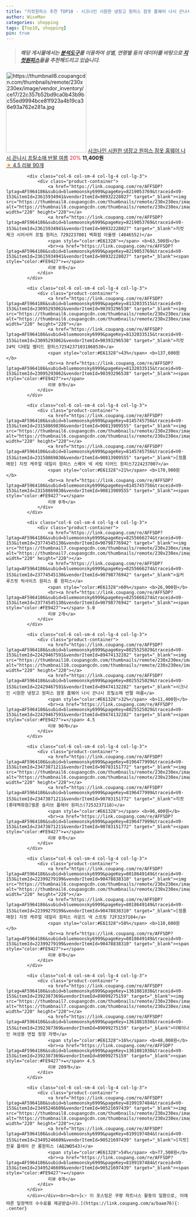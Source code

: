 ```yaml
---
title: "지컷원피스 추천 TOP10 - 시크나인 시원한 냉장고 원피스 잠옷 홈웨어 나시 끈나시 프릴소매 반팔 여름"
author: WiseMan
categories: shopping
tags: [Top10, shopping]
pin: true
---
```


> ##### 해당 게시물에서는 [**분석도구**](https://itemscout.io/)를 이용하여 **성별**, **연령별** 등의 데이터를 바탕으로 [**지컷원피스**](https://link.coupang.com/a/baae76)들을 추천해드리고 있습니다.
<div class="container"><div class="row">
            <div class="col-6 col-sm-4 col-lg-4 col-lg-3">
                <div class="product-container">
                    <a href="https://link.coupang.com/re/AFFSDP?lptag=AF5964186&subid=bluemoonsky6999&pageKey=8025525029&traceid=V0-153&itemId=22429467555&vendorItemId=89474132603" target="_blank"><img src="https://thumbnail8.coupangcdn.com/thumbnails/remote/230x230ex/image/vendor_inventory/ce17/22c357b52bd9ca0b43b9bc55ed9994bce81f923a4b19ca36e93a762e281a.jpg" alt="https://thumbnail8.coupangcdn.com/thumbnails/remote/230x230ex/image/vendor_inventory/ce17/22c357b52bd9ca0b43b9bc55ed9994bce81f923a4b19ca36e93a762e281a.jpg" width="220" height="220"></a>
                    <a href="https://link.coupang.com/re/AFFSDP?lptag=AF5964186&subid=bluemoonsky6999&pageKey=8025525029&traceid=V0-153&itemId=22429467555&vendorItemId=89474132603" target="_blank">시크나인 시원한 냉장고 원피스 잠옷 홈웨어 나시 끈나시 프릴소매 반팔 여름</a>
                    <span style="color:#E61328">20%</span> <b>11,400원</b>
                    <br><a href="https://link.coupang.com/re/AFFSDP?lptag=AF5964186&subid=bluemoonsky6999&pageKey=8025525029&traceid=V0-153&itemId=22429467555&vendorItemId=89474132603" target="_blank"><span style="color:#FE9427">★</span> 4.5
                    리뷰 90개</a>
                </div>
            </div>
            
            <div class="col-6 col-sm-4 col-lg-4 col-lg-3">
                <div class="product-container">
                    <a href="https://link.coupang.com/re/AFFSDP?lptag=AF5964186&subid=bluemoonsky6999&pageKey=8219053769&traceid=V0-153&itemId=23615934941&vendorItemId=90932228027" target="_blank"><img src="https://thumbnail8.coupangcdn.com/thumbnails/remote/230x230ex/image/vendor_inventory/29a7/0a6d15ac5e2376c6d8ba714dc43a23b6867059ed071a7df5b42158b027b1.jpg" alt="https://thumbnail8.coupangcdn.com/thumbnails/remote/230x230ex/image/vendor_inventory/29a7/0a6d15ac5e2376c6d8ba714dc43a23b6867059ed071a7df5b42158b027b1.jpg" width="220" height="220"></a>
                    <a href="https://link.coupang.com/re/AFFSDP?lptag=AF5964186&subid=bluemoonsky6999&pageKey=8219053769&traceid=V0-153&itemId=23615934941&vendorItemId=90932228027" target="_blank">지컷 체크 시어서커 프릴 원피스 7292237001 백화점 아울렛 (4046552)</a>
                    <span style="color:#E61328"></span> <b>63,500원</b>
                    <br><a href="https://link.coupang.com/re/AFFSDP?lptag=AF5964186&subid=bluemoonsky6999&pageKey=8219053769&traceid=V0-153&itemId=23615934941&vendorItemId=90932228027" target="_blank"><span style="color:#FE9427">★</span> 
                    리뷰 0개</a>
                </div>
            </div>
            
            <div class="col-6 col-sm-4 col-lg-4 col-lg-3">
                <div class="product-container">
                    <a href="https://link.coupang.com/re/AFFSDP?lptag=AF5964186&subid=bluemoonsky6999&pageKey=8132033515&traceid=V0-153&itemId=23095293062&vendorItemId=90393296538" target="_blank"><img src="https://thumbnail6.coupangcdn.com/thumbnails/remote/230x230ex/image/vendor_inventory/103e/e120b5b5475ae0f5cbb38f89c8b89b72e1463248c0f629bc1d5ce0a75f8d.jpg" alt="https://thumbnail6.coupangcdn.com/thumbnails/remote/230x230ex/image/vendor_inventory/103e/e120b5b5475ae0f5cbb38f89c8b89b72e1463248c0f629bc1d5ce0a75f8d.jpg" width="220" height="220"></a>
                    <a href="https://link.coupang.com/re/AFFSDP?lptag=AF5964186&subid=bluemoonsky6999&pageKey=8132033515&traceid=V0-153&itemId=23095293062&vendorItemId=90393296538" target="_blank">지컷 24턱 디테일 벨티드 원피스72542371031068530</a>
                    <span style="color:#E61328">43%</span> <b>137,600원</b>
                    <br><a href="https://link.coupang.com/re/AFFSDP?lptag=AF5964186&subid=bluemoonsky6999&pageKey=8132033515&traceid=V0-153&itemId=23095293062&vendorItemId=90393296538" target="_blank"><span style="color:#FE9427">★</span> 
                    리뷰 0개</a>
                </div>
            </div>
            
            <div class="col-6 col-sm-4 col-lg-4 col-lg-3">
                <div class="product-container">
                    <a href="https://link.coupang.com/re/AFFSDP?lptag=AF5964186&subid=bluemoonsky6999&pageKey=8145745756&traceid=V0-153&itemId=23158869830&vendorItemId=90813909555" target="_blank"><img src="https://thumbnail6.coupangcdn.com/thumbnails/remote/230x230ex/image/vendor_inventory/0470/968613556b668cf90dcb3767bc2160b15e7ba5c3c79e9fce51dacc5731dc.jpg" alt="https://thumbnail6.coupangcdn.com/thumbnails/remote/230x230ex/image/vendor_inventory/0470/968613556b668cf90dcb3767bc2160b15e7ba5c3c79e9fce51dacc5731dc.jpg" width="220" height="220"></a>
                    <a href="https://link.coupang.com/re/AFFSDP?lptag=AF5964186&subid=bluemoonsky6999&pageKey=8145745756&traceid=V0-153&itemId=23158869830&vendorItemId=90813909555" target="_blank">[정품매장] 지컷 캐주얼 데일리 원피스 스퀘어 넥 셔링 티어드 원피스7224237007</a>
                    <span style="color:#E61328">21%</span> <b>170,900원</b>
                    <br><a href="https://link.coupang.com/re/AFFSDP?lptag=AF5964186&subid=bluemoonsky6999&pageKey=8145745756&traceid=V0-153&itemId=23158869830&vendorItemId=90813909555" target="_blank"><span style="color:#FE9427">★</span> 
                    리뷰 0개</a>
                </div>
            </div>
            
            <div class="col-6 col-sm-4 col-lg-4 col-lg-3">
                <div class="product-container">
                    <a href="https://link.coupang.com/re/AFFSDP?lptag=AF5964186&subid=bluemoonsky6999&pageKey=8255666274&traceid=V0-153&itemId=23774545130&vendorItemId=90798776942" target="_blank"><img src="https://thumbnail7.coupangcdn.com/thumbnails/remote/230x230ex/image/vendor_inventory/ad7b/8a92f2d963b6ada50b765c381bc5f5c09937367796146c5f580de6dd8dc4.jpg" alt="https://thumbnail7.coupangcdn.com/thumbnails/remote/230x230ex/image/vendor_inventory/ad7b/8a92f2d963b6ada50b765c381bc5f5c09937367796146c5f580de6dd8dc4.jpg" width="220" height="220"></a>
                    <a href="https://link.coupang.com/re/AFFSDP?lptag=AF5964186&subid=bluemoonsky6999&pageKey=8255666274&traceid=V0-153&itemId=23774545130&vendorItemId=90798776942" target="_blank">실커 루즈핏 빅사이즈 원피스 롱 원피스</a>
                    <span style="color:#E61328">60%</span> <b>26,900원</b>
                    <br><a href="https://link.coupang.com/re/AFFSDP?lptag=AF5964186&subid=bluemoonsky6999&pageKey=8255666274&traceid=V0-153&itemId=23774545130&vendorItemId=90798776942" target="_blank"><span style="color:#FE9427">★</span> 5.0
                    리뷰 2개</a>
                </div>
            </div>
            
            <div class="col-6 col-sm-4 col-lg-4 col-lg-3">
                <div class="product-container">
                    <a href="https://link.coupang.com/re/AFFSDP?lptag=AF5964186&subid=bluemoonsky6999&pageKey=8025525029&traceid=V0-153&itemId=22429467591&vendorItemId=89474132282" target="_blank"><img src="https://thumbnail10.coupangcdn.com/thumbnails/remote/230x230ex/image/vendor_inventory/3fb5/7df83449077009a44171489bcc304495a27d5d56774ac71e71068c35dbbb.jpg" alt="https://thumbnail10.coupangcdn.com/thumbnails/remote/230x230ex/image/vendor_inventory/3fb5/7df83449077009a44171489bcc304495a27d5d56774ac71e71068c35dbbb.jpg" width="220" height="220"></a>
                    <a href="https://link.coupang.com/re/AFFSDP?lptag=AF5964186&subid=bluemoonsky6999&pageKey=8025525029&traceid=V0-153&itemId=22429467591&vendorItemId=89474132282" target="_blank">시크나인 시원한 냉장고 원피스 잠옷 홈웨어 나시 끈나시 프릴소매 반팔 여름</a>
                    <span style="color:#E61328">32%</span> <b>11,400원</b>
                    <br><a href="https://link.coupang.com/re/AFFSDP?lptag=AF5964186&subid=bluemoonsky6999&pageKey=8025525029&traceid=V0-153&itemId=22429467591&vendorItemId=89474132282" target="_blank"><span style="color:#FE9427">★</span> 4.5
                    리뷰 90개</a>
                </div>
            </div>
            
            <div class="col-6 col-sm-4 col-lg-4 col-lg-3">
                <div class="product-container">
                    <a href="https://link.coupang.com/re/AFFSDP?lptag=AF5964186&subid=bluemoonsky6999&pageKey=8196477999&traceid=V0-153&itemId=23473871211&vendorItemId=90783151772" target="_blank"><img src="https://thumbnail6.coupangcdn.com/thumbnails/remote/230x230ex/image/vendor_inventory/ec53/301992dcf8b73a682ca249795a4dc12da635273b34bff5efe904e207c161.jpg" alt="https://thumbnail6.coupangcdn.com/thumbnails/remote/230x230ex/image/vendor_inventory/ec53/301992dcf8b73a682ca249795a4dc12da635273b34bff5efe904e207c161.jpg" width="220" height="220"></a>
                    <a href="https://link.coupang.com/re/AFFSDP?lptag=AF5964186&subid=bluemoonsky6999&pageKey=8196477999&traceid=V0-153&itemId=23473871211&vendorItemId=90783151772" target="_blank">지컷 [롯데백화점]벌룬 슬리브 플레어 원피스(7253237118)</a>
                    <span style="color:#E61328"></span> <b>96,400원</b>
                    <br><a href="https://link.coupang.com/re/AFFSDP?lptag=AF5964186&subid=bluemoonsky6999&pageKey=8196477999&traceid=V0-153&itemId=23473871211&vendorItemId=90783151772" target="_blank"><span style="color:#FE9427">★</span> 
                    리뷰 0개</a>
                </div>
            </div>
            
            <div class="col-6 col-sm-4 col-lg-4 col-lg-3">
                <div class="product-container">
                    <a href="https://link.coupang.com/re/AFFSDP?lptag=AF5964186&subid=bluemoonsky6999&pageKey=8018649149&traceid=V0-153&itemId=22399279199&vendorItemId=90478838310" target="_blank"><img src="https://thumbnail6.coupangcdn.com/thumbnails/remote/230x230ex/image/vendor_inventory/0897/3b84359d32428963a0b0727f9e94e1bb2202dd9041fb8f94e12d85d4c69b.jpg" alt="https://thumbnail6.coupangcdn.com/thumbnails/remote/230x230ex/image/vendor_inventory/0897/3b84359d32428963a0b0727f9e94e1bb2202dd9041fb8f94e12d85d4c69b.jpg" width="220" height="220"></a>
                    <a href="https://link.coupang.com/re/AFFSDP?lptag=AF5964186&subid=bluemoonsky6999&pageKey=8018649149&traceid=V0-153&itemId=22399279199&vendorItemId=90478838310" target="_blank">[정품매장] 지컷 캐주얼 데일리 원피스 라운드 넥 스트링 72F3237104</a>
                    <span style="color:#E61328">58%</span> <b>110,600원</b>
                    <br><a href="https://link.coupang.com/re/AFFSDP?lptag=AF5964186&subid=bluemoonsky6999&pageKey=8018649149&traceid=V0-153&itemId=22399279199&vendorItemId=90478838310" target="_blank"><span style="color:#FE9427">★</span> 
                    리뷰 0개</a>
                </div>
            </div>
            
            <div class="col-6 col-sm-4 col-lg-4 col-lg-3">
                <div class="product-container">
                    <a href="https://link.coupang.com/re/AFFSDP?lptag=AF5964186&subid=bluemoonsky6999&pageKey=1361081038&traceid=V0-153&itemId=2392387369&vendorItemId=89099275159" target="_blank"><img src="https://thumbnail7.coupangcdn.com/thumbnails/remote/230x230ex/image/vendor_inventory/a3b4/a34a035de560e8eece27e52b13b19a37357411259d9409979c9847d9727f.jpg" alt="https://thumbnail7.coupangcdn.com/thumbnails/remote/230x230ex/image/vendor_inventory/a3b4/a34a035de560e8eece27e52b13b19a37357411259d9409979c9847d9727f.jpg" width="220" height="220"></a>
                    <a href="https://link.coupang.com/re/AFFSDP?lptag=AF5964186&subid=bluemoonsky6999&pageKey=1361081038&traceid=V0-153&itemId=2392387369&vendorItemId=89099275159" target="_blank">더웨이나인 여성용 면접 정장 자켓</a>
                    <span style="color:#E61328">16%</span> <b>48,000원</b>
                    <br><a href="https://link.coupang.com/re/AFFSDP?lptag=AF5964186&subid=bluemoonsky6999&pageKey=1361081038&traceid=V0-153&itemId=2392387369&vendorItemId=89099275159" target="_blank"><span style="color:#FE9427">★</span> 4.5
                    리뷰 209개</a>
                </div>
            </div>
            
            <div class="col-6 col-sm-4 col-lg-4 col-lg-3">
                <div class="product-container">
                    <a href="https://link.coupang.com/re/AFFSDP?lptag=AF5964186&subid=bluemoonsky6999&pageKey=8199197484&traceid=V0-153&itemId=23495246609&vendorItemId=90521697439" target="_blank"><img src="https://thumbnail8.coupangcdn.com/thumbnails/remote/230x230ex/image/vendor_inventory/2356/cf956a28583c410a3105c3f89ac3e258764e19d0cafb1073b571d833bfe5.jpg" alt="https://thumbnail8.coupangcdn.com/thumbnails/remote/230x230ex/image/vendor_inventory/2356/cf956a28583c410a3105c3f89ac3e258764e19d0cafb1073b571d833bfe5.jpg" width="220" height="220"></a>
                    <a href="https://link.coupang.com/re/AFFSDP?lptag=AF5964186&subid=bluemoonsky6999&pageKey=8199197484&traceid=V0-153&itemId=23495246609&vendorItemId=90521697439" target="_blank">[지컷]잔꽃 플레어 끈 롱원피스 (AQ2WO543)</a>
                    <span style="color:#E61328">54%</span> <b>77,500원</b>
                    <br><a href="https://link.coupang.com/re/AFFSDP?lptag=AF5964186&subid=bluemoonsky6999&pageKey=8199197484&traceid=V0-153&itemId=23495246609&vendorItemId=90521697439" target="_blank"><span style="color:#FE9427">★</span> 
                    리뷰 0개</a>
                </div>
            </div>
            </div></div><br><br>[👉 이 포스팅은 쿠팡 파트너스 활동의 일환으로, 이에 따른 일정액의 수수료를 제공받습니다.](https://link.coupang.com/a/baae76){: .center}